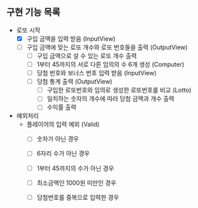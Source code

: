 
## 구현 기능 목록

- 로또 시작
  - [x] 구입 금액을 입력 받음 (InputView)
  - [ ] 구입 금액에 맞는 로또 개수와 로또 번호들을 출력 (OutputView)
    - [ ] 구입 금액으로 살 수 있는 로또 개수 출력 
    - [ ] 1부터 45까지의 서로 다른 임의의 수 6개 생성 (Computer)
    - [ ] 당첨 번호와 보너스 번호 입력 받음 (InputView)
    - [ ] 당첨 통계 출력 (OutputView)
      - [ ] 구입한 로또번호와 임의로 생성한 로또번호를 비교 (Lotto)
      - [ ] 일치하는 숫자의 개수에 따라 당첨 금액과 개수 출력 
      - [ ] 수익률 출력
- 예외처리
  - 플레이어의 입력 예외 (Valid)
    - [ ] 숫자가 아닌 경우
    - [ ] 6자리 수가 아닌 경우
    - [ ] 1부터 45까지의 수가 아닌 경우
    - [ ] 최소금액인 1000원 미만인 경우
    - [ ] 당첨번호를 중복으로 입력한 경우


